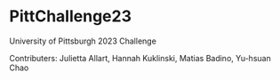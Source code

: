 # PittChallenge23
University of Pittsburgh 2023 Challenge  


Contributers: Julietta Allart, Hannah Kuklinski, Matias Badino, Yu-hsuan Chao
